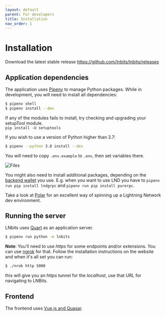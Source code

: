 ```yaml
---
layout: default
parent: For developers
title: Installation
nav_order: 1
---
```


# Installation

Download the latest stable release https://github.com/lnbits/lnbits/releases

## Application dependencies

The application uses [Pipenv][pipenv] to manage Python packages.
While in development, you will need to install all dependencies:

```sh
$ pipenv shell
$ pipenv install --dev
```

If any of the modules fails to install, try checking and upgrading your setupTool module.  
`pip install -U setuptools`

If you wish to use a version of Python higher than 3.7:

```sh
$ pipenv --python 3.8 install --dev
```

You will need to copy `.env.example` to `.env`, then set variables there.

![Files](https://i.imgur.com/ri2zOe8.png)

You might also need to install additional packages, depending on the [backend wallet](../guide/wallets.md) you use.
E.g. when you want to use LND you have to `pipenv run pip install lndgrpc` and `pipenv run pip install purerpc`.

Take a look at [Polar][polar] for an excellent way of spinning up a Lightning Network dev environment.

## Running the server

LNbits uses [Quart][quart] as an application server.

```sh
$ pipenv run python -m lnbits
```

**Note**: You'll need to use _https_ for some endpoints and/or extensions. You can use [ngrok](https://ngrok.com/) for that. Follow the installation instructions on the website and when it's all set you can run:

```sh
$ ./nrok http 5000
```

this will give you an _https_ tunnel for the _localhost_, use that URL for navigating to LNBits.

## Frontend

The frontend uses [Vue.js and Quasar][quasar].

[quart]: https://pgjones.gitlab.io/
[pipenv]: https://pipenv.pypa.io/
[polar]: https://lightningpolar.com/
[quasar]: https://quasar.dev/start/how-to-use-vue
